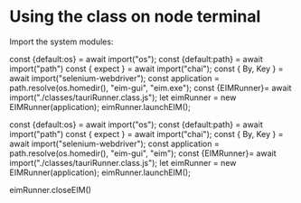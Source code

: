 # Using the class on node terminal

Import the system modules:

const {default:os} = await import("os");
const {default:path} = await import("path")
const { expect } = await import("chai");
const { By, Key } = await import("selenium-webdriver");
const application = path.resolve(os.homedir(), "eim-gui", "eim.exe");
const {EIMRunner}= await import("./classes/tauriRunner.class.js");
let eimRunner = new EIMRunner(application);
eimRunner.launchEIM();

const {default:os} = await import("os");
const {default:path} = await import("path")
const { expect } = await import("chai");
const { By, Key } = await import("selenium-webdriver");
const application = path.resolve(os.homedir(), "eim-gui", "eim");
const {EIMRunner}= await import("./classes/tauriRunner.class.js");
let eimRunner = new EIMRunner(application);
eimRunner.launchEIM();

eimRunner.closeEIM()
